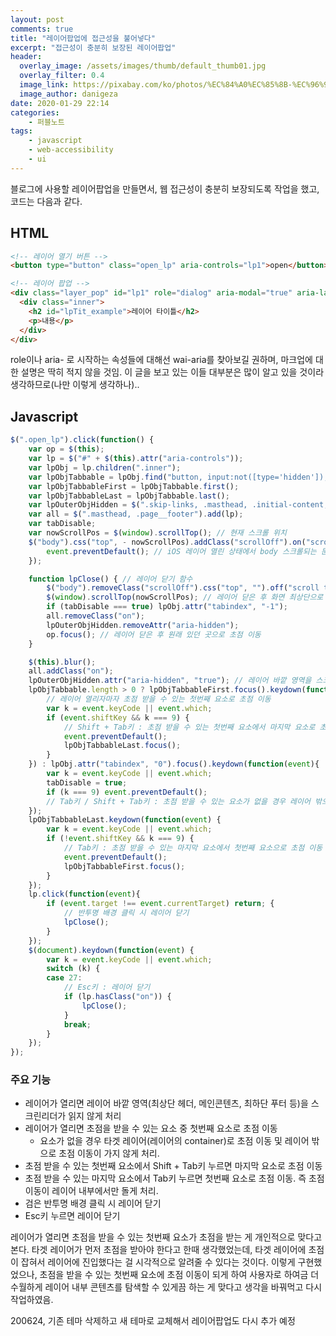 ```yaml
---
layout: post
comments: true
title: "레이어팝업에 접근성을 불어넣다"
excerpt: "접근성이 충분히 보장된 레이어팝업"
header:
  overlay_image: /assets/images/thumb/default_thumb01.jpg
  overlay_filter: 0.4
  image_link: https://pixabay.com/ko/photos/%EC%84%A0%EC%85%8B-%EC%96%91%EA%B7%80%EB%B9%84-%EB%B0%B1%EB%9D%BC%EC%9D%B4%ED%8A%B8-%EA%BD%83-174276/
  image_author: danigeza
date: 2020-01-29 22:14
categories:
    - 퍼블노트
tags:
    - javascript
    - web-accessibility
    - ui
---
```

블로그에 사용할 레이어팝업을 만들면서, 웹 접근성이 충분히 보장되도록 작업을 했고, 코드는 다음과 같다.

## HTML
```html
<!-- 레이어 열기 버튼 -->
<button type="button" class="open_lp" aria-controls="lp1">open</button>

<!-- 레이어 팝업 -->
<div class="layer_pop" id="lp1" role="dialog" aria-modal="true" aria-labelledby="lpTit_example">
  <div class="inner">
    <h2 id="lpTit_example">레이어 타이틀</h2>
    <p>내용</p>
  </div>
</div>
```
role이나 aria- 로 시작하는 속성들에 대해선 wai-aria를 찾아보길 권하며, 마크업에 대한 설명은 딱히 적지 않을 것임. 이 글을 보고 있는 이들 대부분은 많이 알고 있을 것이라 생각하므로(나만 이렇게 생각하나)..

## Javascript
```javascript
$(".open_lp").click(function() {
    var op = $(this);
    var lp = $("#" + $(this).attr("aria-controls"));
    var lpObj = lp.children(".inner");
    var lpObjTabbable = lpObj.find("button, input:not([type='hidden']), select, iframe, textarea, [href], [tabindex]:not([tabindex='-1'])");
    var lpObjTabbableFirst = lpObjTabbable.first();
    var lpObjTabbableLast = lpObjTabbable.last();
    var lpOuterObjHidden = $(".skip-links, .masthead, .initial-content, .search-content, .page__footer");
    var all = $(".masthead, .page__footer").add(lp);
    var tabDisable;
    var nowScrollPos = $(window).scrollTop(); // 현재 스크롤 위치
    $("body").css("top", - nowScrollPos).addClass("scrollOff").on("scroll touchmove mousewheel", function(event){
        event.preventDefault(); // iOS 레이어 열린 상태에서 body 스크롤되는 문제 fix
    });

    function lpClose() { // 레이어 닫기 함수
        $("body").removeClass("scrollOff").css("top", "").off("scroll touchmove mousewheel");
        $(window).scrollTop(nowScrollPos); // 레이어 닫은 후 화면 최상단으로 이동 방지
        if (tabDisable === true) lpObj.attr("tabindex", "-1");
        all.removeClass("on");
        lpOuterObjHidden.removeAttr("aria-hidden");
        op.focus(); // 레이어 닫은 후 원래 있던 곳으로 초점 이동
    }

    $(this).blur();
    all.addClass("on");        
    lpOuterObjHidden.attr("aria-hidden", "true"); // 레이어 바깥 영역을 스크린리더가 읽지 않게
    lpObjTabbable.length > 0 ? lpObjTabbableFirst.focus().keydown(function(event) { 
        // 레이어 열리자마자 초점 받을 수 있는 첫번째 요소로 초점 이동
        var k = event.keyCode || event.which;
        if (event.shiftKey && k === 9) {
            // Shift + Tab키 : 초점 받을 수 있는 첫번째 요소에서 마지막 요소로 초점 이동
            event.preventDefault();
            lpObjTabbableLast.focus();
        }
    }) : lpObj.attr("tabindex", "0").focus().keydown(function(event){
        var k = event.keyCode || event.which;
        tabDisable = true;
        if (k === 9) event.preventDefault();
        // Tab키 / Shift + Tab키 : 초점 받을 수 있는 요소가 없을 경우 레이어 밖으로 초점 이동 안되게
    });
    lpObjTabbableLast.keydown(function(event) {
        var k = event.keyCode || event.which;
        if (!event.shiftKey && k === 9) {
            // Tab키 : 초점 받을 수 있는 마지막 요소에서 첫번째 요소으로 초점 이동
            event.preventDefault();
            lpObjTabbableFirst.focus();
        }
    });
    lp.click(function(event){
        if (event.target !== event.currentTarget) return; {
            // 반투명 배경 클릭 시 레이어 닫기
            lpClose();
        }
    });
    $(document).keydown(function(event) {
        var k = event.keyCode || event.which;
        switch (k) {
        case 27:
            // Esc키 : 레이어 닫기
            if (lp.hasClass("on")) {
                lpClose();
            }
            break;
        }
    });
});
```

### 주요 기능

* 레이어가 열리면 레이어 바깥 영역(최상단 헤더, 메인콘텐츠, 최하단 푸터 등)을 스크린리더가 읽지 않게 처리
* 레이어가 열리면 초점을 받을 수 있는 요소 중 첫번째 요소로 초점 이동
  * 요소가 없을 경우 타겟 레이어(레이어의 container)로 초점 이동 및 레이어 밖으로 초점 이동이 가지 않게 처리.
* 초점 받을 수 있는 첫번째 요소에서 Shift + Tab키 누르면 마지막 요소로 초점 이동
* 초점 받을 수 있는 마지막 요소에서 Tab키 누르면 첫번째 요소로 초점 이동. 즉 초점 이동이 레이어 내부에서만 돌게 처리.
* 검은 반투명 배경 클릭 시 레이어 닫기
* Esc키 누르면 레이어 닫기

레이어가 열리면 초점을 받을 수 있는 첫번째 요소가 초점을 받는 게 개인적으로 맞다고 본다. 타겟 레이어가 먼저 초점을 받아야 한다고 한때 생각했었는데, 타겟 레이어에 초점이 잡혀서 레이어에 진입했다는 걸 시각적으로 알려줄 수 있다는 것이다. 이렇게 구현했었으나, 초점을 받을 수 있는 첫번째 요소에 초점 이동이 되게 하여 사용자로 하여금 더 수월하게 레이어 내부 콘텐츠를 탐색할 수 있게끔 하는 게 맞다고 생각을 바꿔먹고 다시 작업하였음.

200624, 기존 테마 삭제하고 새 테마로 교체해서 레이어팝업도 다시 추가 예정